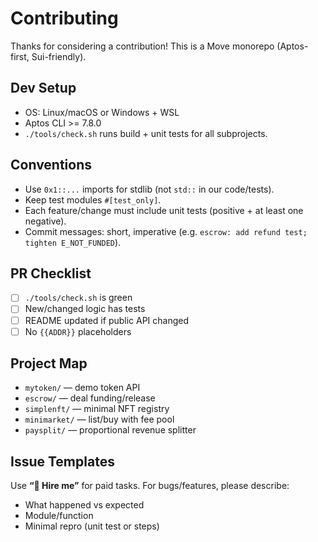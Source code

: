 # Contributing

Thanks for considering a contribution! This is a Move monorepo (Aptos-first, Sui-friendly).

## Dev Setup
- OS: Linux/macOS or Windows + WSL
- Aptos CLI >= 7.8.0
- `./tools/check.sh` runs build + unit tests for all subprojects.

## Conventions
- Use `0x1::...` imports for stdlib (not `std::` in our code/tests).
- Keep test modules `#[test_only]`.
- Each feature/change must include unit tests (positive + at least one negative).
- Commit messages: short, imperative (e.g. `escrow: add refund test; tighten E_NOT_FUNDED`).

## PR Checklist
- [ ] `./tools/check.sh` is green
- [ ] New/changed logic has tests
- [ ] README updated if public API changed
- [ ] No `{{ADDR}}` placeholders

## Project Map
- `mytoken/` — demo token API
- `escrow/` — deal funding/release
- `simplenft/` — minimal NFT registry
- `minimarket/` — list/buy with fee pool
- `paysplit/` — proportional revenue splitter

## Issue Templates
Use **“💼 Hire me”** for paid tasks. For bugs/features, please describe:
- What happened vs expected
- Module/function
- Minimal repro (unit test or steps)
